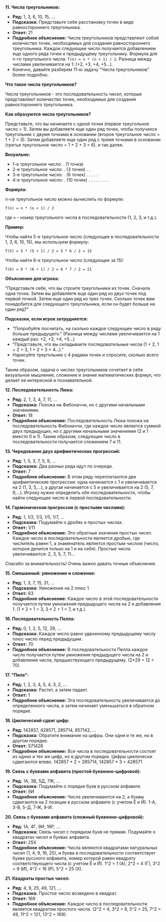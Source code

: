 **11. Числа треугольников:**

*   **Ряд:** 1, 3, 6, 10, 15, ...
*   **Подсказка:** Представьте себе расстановку точек в виде равностороннего треугольника.
*   **Ответ:** 21
*   **Подробное объяснение:** Числа треугольников представляют собой количество точек, необходимых для создания равностороннего треугольника. Каждое следующее число получается добавлением еще одного ряда точек к предыдущему треугольнику.  Формула для n-го треугольного числа: `T(n) = n * (n + 1) / 2`. Разница между числами увеличивается на 1: (+2, +3, +4, +5...).
*   Конечно, давайте разберем 11-ю задачу "Числа треугольников" более подробно.

**Что такое числа треугольников?**

Числа треугольников - это последовательность чисел, которые представляют количество точек, необходимых для создания равностороннего треугольника.

**Как образуются числа треугольников?**

Представьте, что вы начинаете с одной точки (первое треугольное число = 1). Затем вы добавляете еще один ряд точек, чтобы получился треугольник с двумя точками в основании (второе треугольное число = 1 + 2 = 3). Затем добавляете еще один ряд с тремя точками в основании (третье треугольное число = 1 + 2 + 3 = 6), и так далее.

**Визуально:**

*   1-е треугольное число: . (1 точка)
*   2-е треугольное число: .  (3 точки)
    . .
*   3-е треугольное число: .   (6 точек)
    . .
    . . .
*   4-е треугольное число: .    (10 точек)
    . .
    . . .
    . . . .

**Формула:**

n-ое треугольное число можно вычислить по формуле:

`T(n) = n * (n + 1) / 2`

где `n` - номер треугольного числа в последовательности (1, 2, 3, и т.д.).

**Пример:**

Чтобы найти 5-е треугольное число (следующее в последовательности 1, 3, 6, 10, 15), мы используем формулу:

`T(5) = 5 * (5 + 1) / 2 = 5 * 6 / 2 = 15`

Чтобы найти 6-е треугольное число (следующее за 15):

`T(6) = 6 * (6 + 1) / 2 = 6 * 7 / 2 = 21`

**Объяснение для игрока:**

"Представьте себе, что вы строите треугольники из точек. Сначала одна точка. Затем вы добавляете еще один ряд из двух точек под первой точкой. Затем еще один ряд из трех точек. Сколько точек вам понадобится для следующего треугольника, если он будет больше на один ряд?"

**Подсказки, если игрок затрудняется:**

*   "Попробуйте посчитать, на сколько каждое следующее число в ряду больше предыдущего." (Разница между числами увеличивается на 1 каждый раз: +2, +3, +4, +5...)
*   "Представьте, что вы складываете последовательные числа (1 + 2, 1 + 2 + 3, 1 + 2 + 3 + 4...)."
*   Нарисуйте треугольник с 4 рядами точек и спросите, сколько всего точек.

Таким образом, задача о числах треугольников сочетает в себе визуальное мышление, сложение и знание математических формул, что делает ее интересной и познавательной.

**12. Последовательность Люка:**

*   **Ряд:** 2, 1, 3, 4, 7, 11, ...
*   **Подсказка:** Похожа на Фибоначчи, но с другими начальными значениями.
*   **Ответ:** 18
*   **Подробное объяснение:** Последовательность Люка похожа на последовательность Фибоначчи, где каждое число является суммой двух предыдущих, но с другими начальными значениями (2 и 1 вместо 0 и 1).  Таким образом, следующее число в последовательности получается сложением 7 и 11.

**13. Чередование двух арифметических прогрессий:**

*   **Ряд:** 1, 5, 3, 7, 5, 9, ...
*   **Подсказка:** Два разных ряда идут по очереди.
*   **Ответ:** 7
*   **Подробное объяснение:** В этом ряду переплетаются две арифметические прогрессии: одна начинается с 1 и увеличивается на 2 (1, 3, 5,...), а другая начинается с 5 и увеличивается на 2 (5, 7, 9,...).  Игроку нужно определить обе последовательности, чтобы найти следующее число в первой последовательности.


**14. Гармоническая прогрессия (с простыми числами):**

*   **Ряд:** 1, 1/2, 1/3, 1/5, 1/7, ...
*   **Подсказка:** Подумайте о дробях и простых числах.
*   **Ответ:** 1/11
*   **Подробное объяснение:** Это обратные значения простых чисел. Каждое число в последовательности является дробью, где числитель равен 1, а знаменатель является простым числом (число, которое делится только на 1 и на себя). Простые числа увеличиваются: 2, 3, 5, 7, 11...

Спасибо за внимательность! Очень важно давать точные объяснения.

**15. Смешанный: умножение и сложение:**

*   **Ряд:** 1, 3, 7, 15, 31, ...
*   **Подсказка:** Умножение на 2 плюс 1.
*   **Ответ:** 63
*   **Подробное объяснение:** Каждое число в этой последовательности получается путем умножения предыдущего числа на 2 и добавления 1.  (1 * 2 + 1 = 3, 3 * 2 + 1 = 7, и т.д.).

**16. Последовательность Пелла:**

*   **Ряд:** 0, 1, 2, 5, 12, 29, ...
*   **Подсказка:** Каждое число равно удвоенному предыдущему числу плюс число перед предыдущим.
*   **Ответ:** 70
*   **Подробное объяснение:** В последовательности Пелла каждое число получается путем умножения предыдущего числа на 2 и добавления числа, предшествующего предыдущему.  (2*29 + 12 = 70).

**17. "Пила":**

*   **Ряд:** 1, 2, 3, 4, 5, 4, 3, 2, ...
*   **Подсказка:** Растет, а затем падает.
*   **Ответ:** 1
*   **Подробное объяснение:** Эта последовательность увеличивается до определенного числа, а затем начинает уменьшаться в обратном порядке.

**18. Циклический сдвиг цифр:**

*   **Ряд:** 142857, 428571, 285714, 857142, ...
*   **Подсказка:** Обратите внимание на цифры.  Они одни и те же, но в другом порядке.
*   **Ответ:** 571428
*   **Подробное объяснение:**  Все числа в последовательности состоят из одних и тех же цифр, но в другом порядке. Цифры циклически сдвигаются влево.  142857 * 2 = 285714, 142857 * 3 = 428571

**19. Связь с буквами алфавита (простой буквенно-цифровой):**

*   **Ряд:** 1А, 3В, 5Д, 7Ж, ...
*   **Подсказка:** Подумайте о порядке букв в русском алфавите.
*   **Ответ:** 9И
*   **Подробное объяснение:**  Числа увеличиваются на 2, а буквы сдвигаются на 2 позиции в русском алфавите (с учетом Ё и Й).  1-А, 3-В, 5-Д, 7-Ж, 9-И.

**20. Связь с буквами алфавита (сложный буквенно-цифровой):**

*   **Ряд:** 1А, 4Г, 9И, 16Р, ...
*   **Подсказка:** Связь чисел с порядком букв не прямая. Подумайте о квадратах чисел и буквах алфавита.
*   **Ответ:** 25Х
*   **Подробное объяснение:** Числа являются квадратами натуральных чисел (1, 4, 9, 16, 25), и буква в последовательности соответствует букве русского алфавита, номер которой равен квадрату соответствующего числа (с учетом Ё и Й). 1^2 = 1 (А), 2^2 = 4 (Г), 3^2 = 9 (И), 4^2 = 16 (Р), 5^2 = 25 (Х).

**21. Квадраты простых чисел:**

*   **Ряд:** 4, 9, 25, 49, 121, ...
*   **Подсказка:** Простое число возведено в квадрат.
*   **Ответ:** 169
*   **Подробное объяснение:** Каждое число в последовательности является квадратом простого числа. (2^2 = 4, 3^2 = 9, 5^2 = 25, 7^2 = 49, 11^2 = 121, 13^2 = 169).

